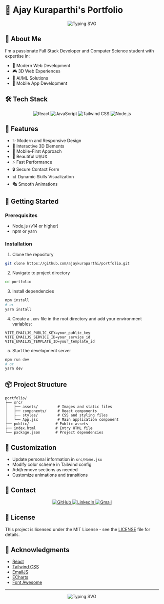 # 🚀 Ajay Kuraparthi's Portfolio

<div align="center">
  <img src="https://readme-typing-svg.herokuapp.com?font=Orbitron&size=40&color=00FFFF&center=true&vCenter=true&width=600&lines=Welcome+to+my+Portfolio!;Fullstack+Developer;3D+Web+Creator;AI+Enthusiast" alt="Typing SVG" />
</div>

## 🌟 About Me

I'm a passionate Full Stack Developer and Computer Science student with expertise in:
- 🎨 Modern Web Development
- 🎮 3D Web Experiences
- 🤖 AI/ML Solutions
- 📱 Mobile App Development

## 🛠️ Tech Stack

<div align="center">
  <img src="https://img.shields.io/badge/React-20232A?style=for-the-badge&logo=react&logoColor=61DAFB" alt="React" />
  <img src="https://img.shields.io/badge/JavaScript-F7DF1E?style=for-the-badge&logo=javascript&logoColor=black" alt="JavaScript" />
  <!-- <img src="https://img.shields.io/badge/Java-ED8B00?style=for-the-badge&logo=java&logoColor=white" alt="Java" />
  <img src="https://img.shields.io/badge/Python-3776AB?style=for-the-badge&logo=python&logoColor=white" alt="Python" />
  <img src="https://img.shields.io/badge/MongoDB-4EA94B?style=for-the-badge&logo=mongodb&logoColor=white" alt="MongoDB" />
  <img src="https://img.shields.io/badge/MySQL-00000F?style=for-the-badge&logo=mysql&logoColor=white" alt="MySQL" /> -->
  <img src="https://img.shields.io/badge/Tailwind_CSS-38B2AC?style=for-the-badge&logo=tailwind-css&logoColor=white" alt="Tailwind CSS" />
  <img src="https://img.shields.io/badge/Node.js-43853D?style=for-the-badge&logo=node.js&logoColor=white" alt="Node.js" />
</div>

## 🎯 Features

- ✨ Modern and Responsive Design
- 🌈 Interactive 3D Elements
- 📱 Mobile-First Approach
- 🎨 Beautiful UI/UX
- ⚡ Fast Performance
- 🔒 Secure Contact Form
- 📊 Dynamic Skills Visualization
- 🎭 Smooth Animations

## 🚀 Getting Started

### Prerequisites

- Node.js (v14 or higher)
- npm or yarn

### Installation

1. Clone the repository
```bash
git clone https://github.com/ajaykuraparthi/portfolio.git
```

2. Navigate to project directory
```bash
cd portfolio
```

3. Install dependencies
```bash
npm install
# or
yarn install
```

4. Create a `.env` file in the root directory and add your environment variables:
```env
VITE_EMAILJS_PUBLIC_KEY=your_public_key
VITE_EMAILJS_SERVICE_ID=your_service_id
VITE_EMAILJS_TEMPLATE_ID=your_template_id
```

5. Start the development server
```bash
npm run dev
# or
yarn dev
```

## 📦 Project Structure

```
portfolio/
├── src/
│   ├── assets/         # Images and static files
│   ├── components/     # React components
│   ├── styles/         # CSS and styling files
│   └── App.jsx         # Main application component
├── public/            # Public assets
├── index.html         # Entry HTML file
└── package.json       # Project dependencies
```

## 🎨 Customization

- Update personal information in `src/Home.jsx`
- Modify color scheme in Tailwind config
- Add/remove sections as needed
- Customize animations and transitions

## 📱 Contact

<div align="center">
  <a href="https://github.com/ajaykuraparthi">
    <img src="https://img.shields.io/badge/GitHub-100000?style=for-the-badge&logo=github&logoColor=white" alt="GitHub" />
  </a>
  <a href="https://www.linkedin.com/in/ajay-kuraparthi-423a56288/">
    <img src="https://img.shields.io/badge/LinkedIn-0077B5?style=for-the-badge&logo=linkedin&logoColor=white" alt="LinkedIn" />
  </a>
  <a href="mailto:kuraparthiajay@gmail.com">
    <img src="https://img.shields.io/badge/Gmail-D14836?style=for-the-badge&logo=gmail&logoColor=white" alt="Gmail" />
  </a>
</div>

## 📄 License

This project is licensed under the MIT License - see the [LICENSE](LICENSE) file for details.

## 🙏 Acknowledgments

- [React](https://reactjs.org/)
- [Tailwind CSS](https://tailwindcss.com/)
- [EmailJS](https://www.emailjs.com/)
- [ECharts](https://echarts.apache.org/)
- [Font Awesome](https://fontawesome.com/)

---

<div align="center">
  <img src="https://readme-typing-svg.herokuapp.com?font=Orbitron&size=20&color=00FFFF&center=true&vCenter=true&width=600&lines=Thanks+for+visiting!;Feel+free+to+star+this+repo+if+you+like+it+%F0%9F%8C%9F" alt="Typing SVG" />
</div>

